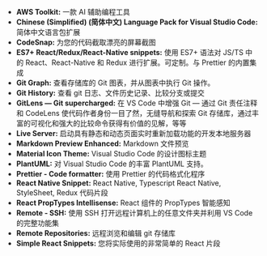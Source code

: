 -   **AWS Toolkit:** 一款 AI 辅助编程工具
-   **Chinese (Simplified) (简体中文) Language Pack for Visual Studio Code:** 简体中文语言包扩展
-   **CodeSnap:** 为您的代码截取漂亮的屏幕截图
-   **ES7+ React/Redux/React-Native snippets:** 使用 ES7+ 语法对 JS/TS 中的 React、React-Native 和 Redux 进行扩展。可定制。与 Prettier 的内置集成
-   **Git Graph:** 查看存储库的 Git 图表，并从图表中执行 Git 操作。
-   **Git History:** 查看 git 日志、文件历史记录、比较分支或提交
-   **GitLens — Git supercharged:** 在 VS Code 中增强 Git — 通过 Git 责任注释和 CodeLens 使代码作者身份一目了然，无缝导航和探索 Git 存储库，通过丰富的可视化和强大的比较命令获得有价值的见解，等等
-   **Live Server:** 启动具有静态和动态页面实时重新加载功能的开发本地服务器
-   **Markdown Preview Enhanced:** Markdown 文件预览
-   **Material Icon Theme:** Visual Studio Code 的设计图标主题
-   **PlantUML:** 对 Visual Studio Code 的丰富 PlantUML 支持。
-   **Prettier - Code formatter:** 使用 Prettier 的代码格式化程序
-   **React Native Snippet:** React Native, Typescript React Native, StyleSheet, Redux 代码片段
-   **React PropTypes Intellisense:** React 组件的 PropTypes 智能感知
-   **Remote - SSH:** 使用 SSH 打开远程计算机上的任意文件夹并利用 VS Code 的完整功能集
-   **Remote Repositories:** 远程浏览和编辑 git 存储库
-   **Simple React Snippets:** 您将实际使用的非常简单的 React 片段

